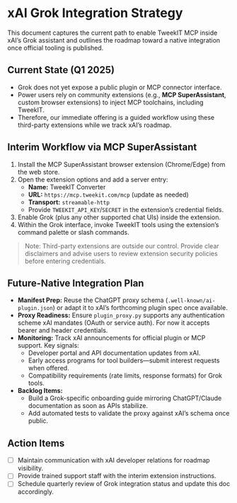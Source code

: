 # xAI Grok Integration Strategy

This document captures the current path to enable TweekIT MCP inside xAI’s Grok assistant and outlines the roadmap toward a native integration once official tooling is published.

## Current State (Q1 2025)
- Grok does not yet expose a public plugin or MCP connector interface.
- Power users rely on community extensions (e.g., **MCP SuperAssistant**, custom browser extensions) to inject MCP toolchains, including TweekIT.
- Therefore, our immediate offering is a guided workflow using these third-party extensions while we track xAI’s roadmap.

## Interim Workflow via MCP SuperAssistant
1. Install the MCP SuperAssistant browser extension (Chrome/Edge) from the web store.
2. Open the extension options and add a server entry:
   - **Name:** TweekIT Converter
   - **URL:** `https://mcp.tweekit.com/mcp` (update as needed)
   - **Transport:** `streamable-http`
   - Provide `TWEEKIT_API_KEY`/`SECRET` in the extension’s credential fields.
3. Enable Grok (plus any other supported chat UIs) inside the extension.
4. Within the Grok interface, invoke TweekIT tools using the extension’s command palette or slash commands.

> Note: Third-party extensions are outside our control. Provide clear disclaimers and advise users to review extension security policies before entering credentials.

## Future-Native Integration Plan
- **Manifest Prep:** Reuse the ChatGPT proxy schema (`.well-known/ai-plugin.json`) or adapt it to xAI’s forthcoming plugin spec once available.
- **Proxy Readiness:** Ensure `plugin_proxy.py` supports any authentication scheme xAI mandates (OAuth or service auth). For now it accepts bearer and header credentials.
- **Monitoring:** Track xAI announcements for official plugin or MCP support. Key signals:
  - Developer portal and API documentation updates from xAI.
  - Early access programs for tool builders—submit interest requests when offered.
  - Compatibility requirements (rate limits, response formats) for Grok tools.
- **Backlog Items:**
  - Build a Grok-specific onboarding guide mirroring ChatGPT/Claude documentation as soon as APIs stabilize.
  - Add automated tests to validate the proxy against xAI’s schema once public.

## Action Items
- [ ] Maintain communication with xAI developer relations for roadmap visibility.
- [ ] Provide trained support staff with the interim extension instructions.
- [ ] Schedule quarterly review of Grok integration status and update this doc accordingly.
